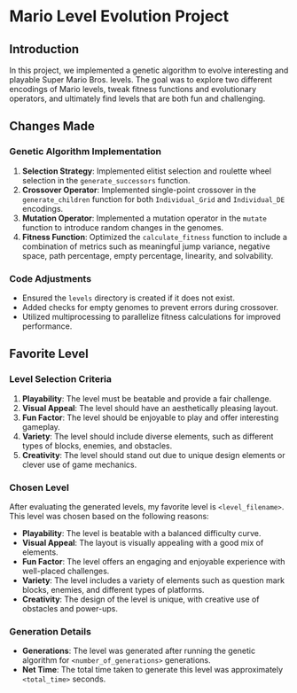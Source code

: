 # Mario Level Evolution Project

## Introduction
In this project, we implemented a genetic algorithm to evolve interesting and playable Super Mario Bros. levels. The goal was to explore two different encodings of Mario levels, tweak fitness functions and evolutionary operators, and ultimately find levels that are both fun and challenging.

## Changes Made

### Genetic Algorithm Implementation
1. **Selection Strategy**: Implemented elitist selection and roulette wheel selection in the `generate_successors` function.
2. **Crossover Operator**: Implemented single-point crossover in the `generate_children` function for both `Individual_Grid` and `Individual_DE` encodings.
3. **Mutation Operator**: Implemented a mutation operator in the `mutate` function to introduce random changes in the genomes.
4. **Fitness Function**: Optimized the `calculate_fitness` function to include a combination of metrics such as meaningful jump variance, negative space, path percentage, empty percentage, linearity, and solvability.

### Code Adjustments
- Ensured the `levels` directory is created if it does not exist.
- Added checks for empty genomes to prevent errors during crossover.
- Utilized multiprocessing to parallelize fitness calculations for improved performance.

## Favorite Level

### Level Selection Criteria
1. **Playability**: The level must be beatable and provide a fair challenge.
2. **Visual Appeal**: The level should have an aesthetically pleasing layout.
3. **Fun Factor**: The level should be enjoyable to play and offer interesting gameplay.
4. **Variety**: The level should include diverse elements, such as different types of blocks, enemies, and obstacles.
5. **Creativity**: The level should stand out due to unique design elements or clever use of game mechanics.

### Chosen Level
After evaluating the generated levels, my favorite level is `<level_filename>`. This level was chosen based on the following reasons:
- **Playability**: The level is beatable with a balanced difficulty curve.
- **Visual Appeal**: The layout is visually appealing with a good mix of elements.
- **Fun Factor**: The level offers an engaging and enjoyable experience with well-placed challenges.
- **Variety**: The level includes a variety of elements such as question mark blocks, enemies, and different types of platforms.
- **Creativity**: The design of the level is unique, with creative use of obstacles and power-ups.

### Generation Details
- **Generations**: The level was generated after running the genetic algorithm for `<number_of_generations>` generations.
- **Net Time**: The total time taken to generate this level was approximately `<total_time>` seconds.
